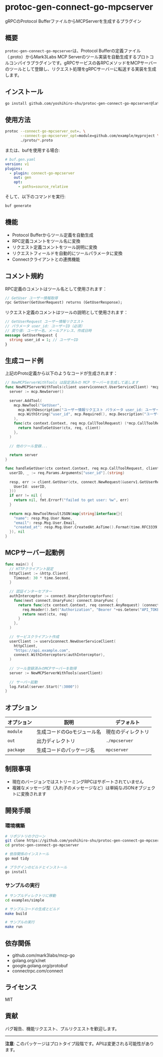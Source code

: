 # protoc-gen-connect-go-mpcserver

gRPCのProtocol BufferファイルからMCPServerを生成するプラグイン

## 概要

`protoc-gen-connect-go-mpcserver`は、Protocol Bufferの定義ファイル（.proto）からMark3Labs MCP Serverのツール実装を自動生成するプロトコルコンパイラプラグインです。gRPCサービスの各RPCメソッドをMCPサーバーのツールとして登録し、リクエスト処理をgRPCサーバーに転送する実装を生成します。

## インストール

```bash
go install github.com/yoshihiro-shu/protoc-gen-connect-go-mpcserver@latest
```

## 使用方法

```bash
protoc --connect-go-mpcserver_out=. \
       --connect-go-mpcserver_opt=module=github.com/example/myproject \
       ./proto/*.proto
```

または、bufを使用する場合:

```yaml
# buf.gen.yaml
version: v1
plugins:
  - plugin: connect-go-mpcserver
    out: gen
    opt:
      - paths=source_relative
```

そして、以下のコマンドを実行:

```bash
buf generate
```

## 機能

- Protocol Bufferからツール定義を自動生成
- RPC定義コメントをツール名に変換
- リクエスト定義コメントをツール説明に変換
- リクエストフィールドを自動的にツールパラメータに変換
- Connectクライアントとの連携機能

## コメント規約

RPC定義のコメントはツール名として使用されます：

```protobuf
// GetUser ユーザー情報取得
rpc GetUser(GetUserRequest) returns (GetUserResponse);
```

リクエスト定義のコメントはツールの説明として使用されます：

```protobuf
// GetUserRequest ユーザー情報リクエスト
// パラメータ user_id: ユーザーID（必須）
// 戻り値: ユーザー名、メールアドレス、作成日時
message GetUserRequest {
  string user_id = 1; // ユーザーID
}
```

## 生成コード例

上記のProto定義から以下のようなコードが生成されます：

```go
// NewMCPServerWithTools は設定済みの MCP サーバーを生成して返します
func NewMCPServerWithTools(client userv1connect.UserServiceClient) *mcp.Server {
  server := mcp.NewServer()
  
  server.AddTool(
    mcp.NewTool("GetUser", 
      mcp.WithDescription("ユーザー情報リクエスト パラメータ user_id: ユーザーID（必須） 戻り値: ユーザー名、メールアドレス、作成日時"),
      mcp.WithString("user_id", mcp.Required(), mcp.Description("ユーザーID")),
    ),
    func(ctx context.Context, req mcp.CallToolRequest) (*mcp.CallToolResult, error) {
      return handleGetUser(ctx, req, client)
    },
  )
  
  // 他のツール登録...
  
  return server
}

func handleGetUser(ctx context.Context, req mcp.CallToolRequest, client userv1connect.UserServiceClient) (*mcp.CallToolResult, error) {
  userID, _ := req.Params.Arguments["user_id"].(string)
  
  resp, err := client.GetUser(ctx, connect.NewRequest(&userv1.GetUserRequest{
    UserId: userID,
  }))
  if err != nil {
    return nil, fmt.Errorf("failed to get user: %w", err)
  }
  
  return mcp.NewToolResultJSON(map[string]interface{}{
    "name": resp.Msg.User.Name,
    "email": resp.Msg.User.Email,
    "created_at": resp.Msg.User.CreatedAt.AsTime().Format(time.RFC3339),
  }), nil
}
```

## MCPサーバー起動例

```go
func main() {
  // HTTPクライアント設定
  httpClient := &http.Client{
    Timeout: 30 * time.Second,
  }
  
  // 認証インターセプター
  authInterceptor := connect.UnaryInterceptorFunc(
    func(next connect.UnaryFunc) connect.UnaryFunc {
      return func(ctx context.Context, req connect.AnyRequest) (connect.AnyResponse, error) {
        req.Header().Set("Authorization", "Bearer "+os.Getenv("API_TOKEN"))
        return next(ctx, req)
      }
    },
  )
  
  // サービスクライアント作成
  userClient := userv1connect.NewUserServiceClient(
    httpClient,
    "https://api.example.com",
    connect.WithInterceptors(authInterceptor),
  )
  
  // ツール登録済みのMCPサーバーを取得
  server := NewMCPServerWithTools(userClient)
  
  // サーバー起動
  log.Fatal(server.Start(":3000"))
}
```

## オプション

| オプション | 説明 | デフォルト |
|------------|------|------------|
| `module` | 生成コードのGoモジュール名 | 現在のディレクトリ |
| `out` | 出力ディレクトリ | `./mpcserver` |
| `package` | 生成コードのパッケージ名 | `mpcserver` |

## 制限事項

- 現在のバージョンではストリーミングRPCはサポートされていません
- 複雑なメッセージ型（入れ子のメッセージなど）は単純なJSONオブジェクトに変換されます

## 開発手順

### 環境構築

```bash
# リポジトリのクローン
git clone https://github.com/yoshihiro-shu/protoc-gen-connect-go-mpcserver.git
cd protoc-gen-connect-go-mpcserver

# 依存関係のインストール
go mod tidy

# プラグインのビルドとインストール
go install
```

### サンプルの実行

```bash
# サンプルディレクトリに移動
cd examples/simple

# サンプルコードの生成とビルド
make build

# サンプルの実行
make run
```

## 依存関係

- github.com/mark3labs/mcp-go
- golang.org/x/net
- google.golang.org/protobuf
- connectrpc.com/connect

## ライセンス

MIT

## 貢献

バグ報告、機能リクエスト、プルリクエストを歓迎します。

---

**注意**: このパッケージはプロトタイプ段階です。APIは変更される可能性があります。